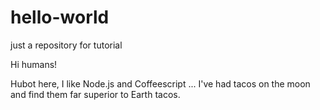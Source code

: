 # hello-world
just a repository for tutorial

Hi humans!

Hubot here, I like Node.js and Coffeescript ...
I've had tacos on the moon and find them far superior to Earth tacos.
